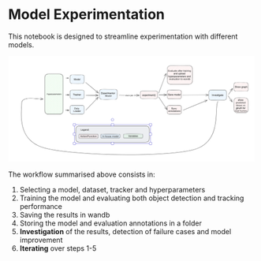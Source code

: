 # Model Experimentation
This notebook is designed to streamline experimentation with different models.

<img src="../assets/experimentation_workflow.png" alt="Image Description" width="500">

The workflow summarised above consists in:
1. Selecting a model, dataset, tracker and hyperparameters
2. Training the model and evaluating both object detection and tracking performance
3. Saving the results in wandb
4. Storing the model and evaluation annotations in a folder
5. **Investigation** of the results, detection of failure cases and model improvement
6. **Iterating** over steps 1-5